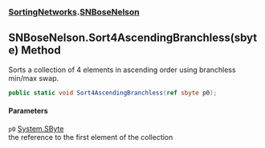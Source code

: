 ### [SortingNetworks](./SortingNetworks.md 'SortingNetworks').[SNBoseNelson](./SortingNetworks-SNBoseNelson.md 'SortingNetworks.SNBoseNelson')
## SNBoseNelson.Sort4AscendingBranchless(sbyte) Method
Sorts a collection of 4 elements in ascending order using branchless min/max swap.  
```csharp
public static void Sort4AscendingBranchless(ref sbyte p0);
```
#### Parameters
<a name='SortingNetworks-SNBoseNelson-Sort4AscendingBranchless(sbyte)-p0'></a>
`p0` [System.SByte](https://docs.microsoft.com/en-us/dotnet/api/System.SByte 'System.SByte')  
the reference to the first element of the collection  
  
